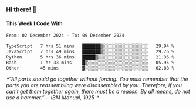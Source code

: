 ### Hi there! 👋

#### This Week I Code With
<!--START_SECTION:waka-->

```txt
From: 02 December 2024 - To: 09 December 2024

TypeScript   7 hrs 51 mins   ███████▒░░░░░░░░░░░░░░░░░   29.94 %
JavaScript   7 hrs 49 mins   ███████▒░░░░░░░░░░░░░░░░░   29.76 %
Python       5 hrs 36 mins   █████▒░░░░░░░░░░░░░░░░░░░   21.36 %
Bash         1 hr 33 mins    █▒░░░░░░░░░░░░░░░░░░░░░░░   05.95 %
Other        45 mins         ▓░░░░░░░░░░░░░░░░░░░░░░░░   02.88 %
```

<!--END_SECTION:waka-->

<!--STARTS_HERE_QUOTE_README-->
<i>❝“All parts should go together without forcing.  You must remember that the parts you are reassembling were disassembled by you.  Therefore, if you can’t get them together again, there must be a reason.  By all means, do not use a hammer.”— IBM Manual, 1925  ❞</i>
<!--ENDS_HERE_QUOTE_README-->
